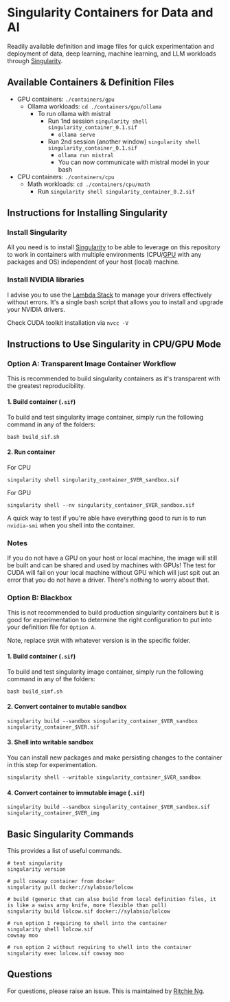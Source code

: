 # Singularity Containers for Data and AI
Readily available definition and image files for quick experimentation and deployment of data, deep learning, machine learning, and LLM workloads through [Singularity](https://docs.sylabs.io/guides/4.0/user-guide/index.html).

## Available Containers & Definition Files
- GPU containers: `./containers/gpu`
  - Ollama workloads: `cd ./containers/gpu/ollama`
    - To run ollama with mistral
      - Run 1nd session `singularity shell singularity_container_0.1.sif`
        - `ollama serve`
      - Run 2nd session (another window) `singularity shell singularity_container_0.1.sif`
        - `ollama run mistral`
        - You can now communicate with mistral model in your bash
- CPU containers: `./containers/cpu`
  - Math workloads: `cd ./containers/cpu/math`
    - Run `singularity shell singularity_container_0.2.sif`

## Instructions for Installing Singularity

### Install Singularity
All you need is to install [Singularity](https://docs.sylabs.io/guides/4.1/user-guide/index.html) to be able to leverage on this repository to work in containers with multiple environments (CPU/[GPU](https://docs.sylabs.io/guides/4.1/user-guide/gpu.html) with any packages and OS) independent of your host (local) machine.

### Install NVIDIA libraries
I advise you to use the [Lambda Stack](https://lambdalabs.com/lambda-stack-deep-learning-software) to manage your drivers effectively without errors. It's a single bash script that allows you to install and upgrade your NVIDIA drivers.

Check CUDA toolkit installation via `nvcc -V`

## Instructions to Use Singularity in CPU/GPU Mode

### Option A: Transparent Image Container Workflow

This is recommended to build singularity containers as it's transparent with the greatest reproducibility.

#### 1. Build container (`.sif`)
To build and test singularity image container, simply run the following command in any of the folders:
```
bash build_sif.sh
```

#### 2. Run container
For CPU
```
singularity shell singularity_container_$VER_sandbox.sif
```

For GPU
```
singularity shell --nv singularity_container_$VER_sandbox.sif
```

A quick way to test if you're able have everything good to run is to run `nvidia-smi` when you shell into the container. 

### Notes
If you do not have a GPU on your host or local machine, the image will still be built and can be shared and used by machines with GPUs! The test for CUDA will fail on your local machine without GPU which will just spit out an error that you do not have a driver. There's nothing to worry about that.

### Option B: Blackbox
This is not recommended to build production singularity containers but it is good for experimentation to determine the right configuration to put into your definition file for `Option A`.

Note, replace `$VER` with whatever version is in the specific folder.

#### 1. Build container (`.sif`)
To build and test singularity image container, simply run the following command in any of the folders:
```
bash build_simf.sh
```

#### 2. Convert container to mutable sandbox
```
singularity build --sandbox singularity_container_$VER_sandbox singularity_container_$VER.sif
``` 

#### 3. Shell into writable sandbox
You can install new packages and make persisting changes to the container in this step for experimentation.
```
singularity shell --writable singularity_container_$VER_sandbox
```

#### 4. Convert container to immutable image (`.sif`)
```
singularity build --sandbox singularity_container_$VER_sandbox.sif singularity_container_$VER_img
``` 

## Basic Singularity Commands

This provides a list of useful commands.

```
# test singularity
singularity version

# pull cowsay container from docker
singularity pull docker://sylabsio/lolcow

# build (generic that can also build from local definition files, it is like a swiss army knife, more flexible than pull)
singularity build lolcow.sif docker://sylabsio/lolcow

# run option 1 requiring to shell into the container
singularity shell lolcow.sif
cowsay moo

# run option 2 without requiring to shell into the container
singularity exec lolcow.sif cowsay moo
```

## Questions
For questions, please raise an issue. This is maintained by [Ritchie Ng](https://github.com/ritchieng).